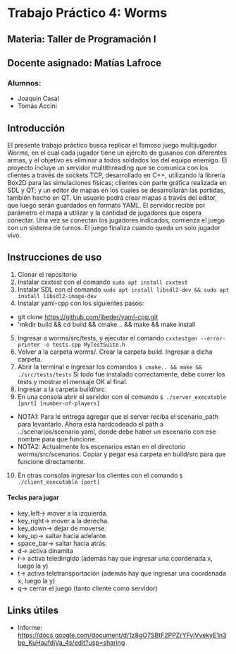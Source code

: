 # Trabajo Práctico 4: Worms
## Materia: Taller de Programación I
## Docente asignado: Matías Lafroce
### Alumnos:
* Joaquín Casal
* Tomás Accini

## Introducción
El presente trabajo práctico busca replicar el famoso juego multijugador Worms, en el cual cada jugador tiene un ejército de gusanos con diferentes armas, y el objetivo es eliminar a todos soldados los del equipo enemigo. El proyecto incluye un servidor multithreading que se comunica con los clientes a través de sockets TCP, desarrollado en C++, utilizando la librería Box2D para las simulaciones físicas; clientes con parte gráfica realizada en SDL y QT; y un editor de mapas en los cuales se desarrollarán las partidas, también hecho en QT. Un usuario podrá crear mapas a través del editor, que luego serán guardados en formato YAML. El servidor recibe por parámetro el mapa a utilizar y la cantidad de jugadores que espera conectar. Una vez se conectan los jugadores indicados, comienza el juego con un sistema de turnos. El juego finaliza cuando queda un solo jugador vivo.

## Instrucciones de uso
1. Clonar el repositorio
2. Instalar cxxtest con el comando `sudo apt install cxxtest`
3. Instalar SDL con el comando `sudo apt install libsdl2-dev && sudo apt install libsdl2-image-dev`
4. Instalar yaml-cpp con los siguientes pasos:
  * git clone https://github.com/jbeder/yaml-cpp.git
  * 'mkdir build && cd build && cmake .. && make && make install
5. Ingresar a worms/src/tests, y ejecutar el comando `cxxtestgen --error-printer -o tests.cpp MyTestSuite.h`
6. Volver a la carpeta worms/. Crear la carpeta build. Ingresar a dicha carpeta.
7. Abrir la terminal e ingresar los comandos
  `$ cmake.. && make && ./src/tests/tests`
   Si todo fue instalado correctamente, debe correr los tests y mostrar el mensaje OK al final.
8. Ingresar a la carpeta build/src.
9. En una consola abrir el servidor con el comando
  `$ ./server_executable [port] [number-of-players]`

  * NOTA1: Para le entrega agregar que el server reciba el scenario_path para levantarlo. Ahora está hardcodeado el path a ../scenarios/scenario.yaml, donde debe haber un escenario con ese nombre para que funcione.
  * NOTA2: Actualmente los escenarios estan en el directorio worms/src/scenarios. Copiar y pegar esa carpeta en build/src para que funcione  directamente.
10. En otras consolas ingresar los clientes con el comando
  `$ ./client_executable [port]`


#### Teclas para jugar
* key_left-> mover a la izquierda.
* key_right-> mover a la derecha.
* key_down-> dejar de moverse.
* key_up-> saltar hacia adelante.
* space_bar-> saltar hacia atrás.
* d-> activa dinamita
* r-> activa teledirigido (además hay que ingresar una coordenada x, luego la y)
* t-> activa teletransportación (además hay que ingresar una coordenada x, luego la y)
* q-> cerrar el juego (tanto cliente como servidor)

## Links útiles
* Informe: https://docs.google.com/document/d/1z8gO7SBtF2PPZrYFyjVvekyE1n3bp_KuHaufdjVa_4s/edit?usp=sharing
